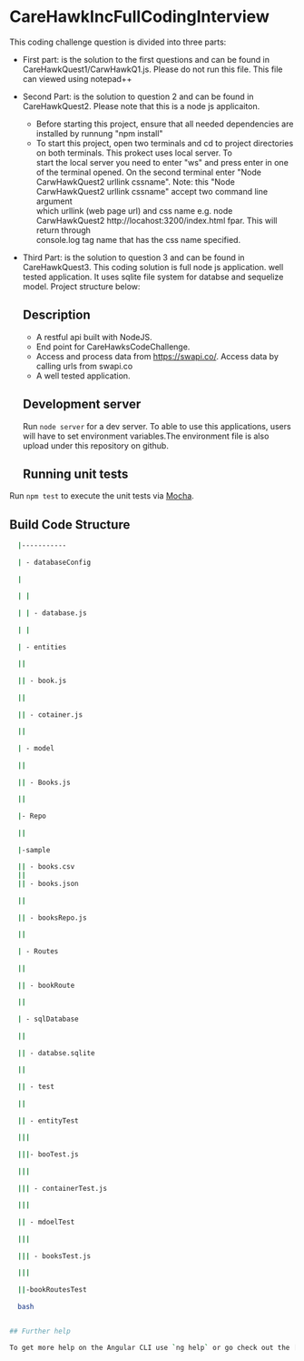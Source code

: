 # CareHawkIncFullCodingInterview

This coding challenge question is divided into three parts:

  - First part: is the solution to the first questions and can be found in CareHawkQuest1/CarwHawkQ1.js. Please do not run this file. This     file can viewed using notepad++
  
  - Second Part: is the solution to question 2 and can be found in CareHawkQuest2. Please note that this is a node js applicaiton. 
       
       - Before starting this project, ensure that all needed dependencies are installed by runnung "npm install"
       - To start this project, open two terminals and cd to project directories on both terminals. This prokect uses local server. To     
         start the local server you need to enter "ws" and press enter in one of the terminal opened. On the second terminal enter 
          "Node CarwHawkQuest2  urllink cssname". Note: this "Node CarwHawkQuest2  urllink cssname" accept two command line argument      
           which 
          urllink (web page url) and css name e.g. node CarwHawkQuest2 http://locahost:3200/index.html fpar. This will return through   
          console.log tag name that has the css name specified.
   
  - Third Part: is the solution to question 3 and can be found in CareHawkQuest3. This coding solution is full node js application. well   
    tested application. It uses sqlite file system for databse and sequelize model. Project structure below:
    
      ## Description

    - A restful api built with NodeJS. 
    - End point for CareHawksCodeChallenge. 
    - Access and process data from https://swapi.co/. Access data by calling urls from swapi.co
    - A well tested application.

     ## Development server

     Run `node server` for a dev server. To able to use this applications, users will have to set environment variables.The environment     file is also upload under this repository on github.


     ## Running unit tests

  Run `npm test` to execute the unit tests via [Mocha](https://github.com/mochajs/mocha).
    
    
  ## Build Code Structure
  ```bash
    |-----------
    
    | - databaseConfig
    
    |
    
    | |
    
    | | - database.js
    
    | |
    
    | - entities
    
    ||
    
    || - book.js
    
    ||
    
    || - cotainer.js
    
    ||
    
    | - model
    
    ||
    
    || - Books.js
    
    ||
    
    |- Repo
    
    ||
    
    |-sample
    
    || - books.csv
    ||
    || - books.json
    
    ||
    
    || - booksRepo.js
    
    ||
    
    | - Routes
    
    ||
    
    || - bookRoute
    
    ||
    
    | - sqlDatabase
    
    ||
    
    || - databse.sqlite
    
    ||
    
    || - test
    
    ||
    
    || - entityTest
    
    |||
    
    |||- booTest.js
    
    |||
    
    ||| - containerTest.js
    
    |||
    
    || - mdoelTest
    
    |||
    
    ||| - booksTest.js
    
    |||
    
    ||-bookRoutesTest
    
    bash


  ## Further help

To get more help on the Angular CLI use `ng help` or go check out the [Angular CLI README](https://github.com/angular/angular-cli/blob/master/README.md).

    
    
